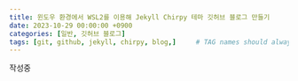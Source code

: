 ```yaml
---
title: 윈도우 환경에서 WSL2를 이용해 Jekyll Chirpy 테마 깃허브 블로그 만들기
date: 2023-10-29 00:00:00 +0900
categories: [일반, 깃허브 블로그]
tags: [git, github, jekyll, chirpy, blog,]     # TAG names should always be lowercase
---
```


작성중